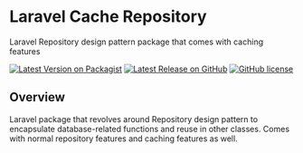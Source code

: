 # Laravel Cache Repository
Laravel Repository design pattern package that comes with caching features

<p>
<a href="https://packagist.org/packages/codeofdigital/cache-repository"><img src="https://img.shields.io/packagist/v/codeofdigital/cache-repository" alt="Latest Version on Packagist"></a>
<a href="https://github.com/codeofdigital/cache-repository"><img src="https://img.shields.io/github/v/release/codeofdigital/cache-repository" alt="Latest Release on GitHub"></a>
<a href="https://github.com/codeofdigital/cache-repository/blob/master/LICENSE.md"><img src="https://img.shields.io/github/license/codeofdigital/cache-repository" alt="GitHub license"></a>
</p>

## Overview
Laravel package that revolves around Repository design pattern to encapsulate database-related functions and reuse in other classes.
Comes with normal repository features and caching features as well.